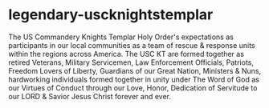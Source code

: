 # legendary-uscknightstemplar
The US Commandery Knights Templar Holy Order's expectations as participants in our local communities as a team of rescue &amp; response units within the regions across America. The USC KT are formed together as retired Veterans, Military Servicemen, Law Enforcement Officials, Patriots, Freedom Lovers of Liberty, Guardians of our Great Nation, Ministers &amp; Nuns, hardworking individuals formed together in unity under The Word of God as our Virtues of Conduct through our Love, Honor, Dedication of Servitude to our LORD &amp; Savior Jesus Christ forever and ever. 
